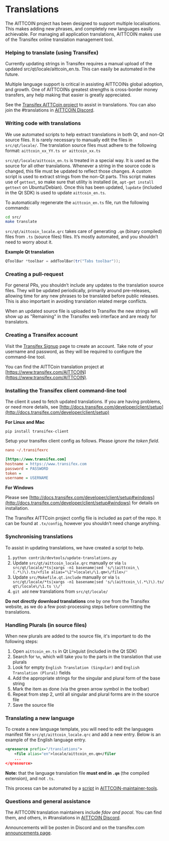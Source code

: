 Translations
============

The AITTCOIN project has been designed to support multiple localisations. This makes adding new phrases, and completely new languages easily achievable. For managing all application translations, AITTCOIN makes use of the Transifex online translation management tool.

### Helping to translate (using Transifex)
Currently updating strings in Transifex requires a manual upload of the updated src/qt/locale/aittcoin_en.ts.
This can easily be automated in the future.

Multiple language support is critical in assisting AITTCOINs global adoption, and growth. One of AITTCOINs greatest strengths is cross-border money transfers, any help making that easier is greatly appreciated.

See the [Transifex AITTCoin project](https://www.transifex.com/AITTCOIN) to assist in translations. You can also join the #translations in [AITTCOIN Discord](https://discord.gg/jn6uhur).

### Writing code with translations
We use automated scripts to help extract translations in both Qt, and non-Qt source files. It is rarely necessary to manually edit the files in `src/qt/locale/`. The translation source files must adhere to the following format:
`aittcoin_xx_YY.ts or aittcoin_xx.ts`

`src/qt/locale/aittcoin_en.ts` is treated in a special way. It is used as the source for all other translations. Whenever a string in the source code is changed, this file must be updated to reflect those changes. A custom script is used to extract strings from the non-Qt parts. This script makes use of `gettext`, so make sure that utility is installed (ie, `apt-get install gettext` on Ubuntu/Debian). Once this has been updated, `lupdate` (included in the Qt SDK) is used to update `aittcoin_en.ts`.

To automatically regenerate the `aittcoin_en.ts` file, run the following commands:
```sh
cd src/
make translate
```

`src/qt/aittcoin_locale.qrc` takes care of generating `.qm` (binary compiled) files from `.ts` (source files) files. It’s mostly automated, and you shouldn’t need to worry about it.

**Example Qt translation**
```cpp
QToolBar *toolbar = addToolBar(tr("Tabs toolbar"));
```

### Creating a pull-request
For general PRs, you shouldn’t include any updates to the translation source files. They will be updated periodically, primarily around pre-releases, allowing time for any new phrases to be translated before public releases. This is also important in avoiding translation related merge conflicts.

When an updated source file is uploaded to Transifex the new strings will show up as "Remaining" in the Transifex web interface and are ready for translators.


### Creating a Transifex account
Visit the [Transifex Signup](https://www.transifex.com/signup/) page to create an account. Take note of your username and password, as they will be required to configure the command-line tool.

You can find the AITTCoin translation project at [https://www.transifex.com/AITTCOIN](https://www.transifex.com/AITTCOIN).

### Installing the Transifex client command-line tool
The client it used to fetch updated translations. If you are having problems, or need more details, see [http://docs.transifex.com/developer/client/setup](http://docs.transifex.com/developer/client/setup)

**For Linux and Mac**

`pip install transifex-client`

Setup your transifex client config as follows. Please *ignore the token field*.

```ini
nano ~/.transifexrc

[https://www.transifex.com]
hostname = https://www.transifex.com
password = PASSWORD
token =
username = USERNAME
```

**For Windows**

Please see [http://docs.transifex.com/developer/client/setup#windows](http://docs.transifex.com/developer/client/setup#windows) for details on installation.

The Transifex AITTCoin project config file is included as part of the repo. It can be found at `.tx/config`, however you shouldn’t need change anything.

### Synchronising translations
To assist in updating translations, we have created a script to help.

1. `python contrib/devtools/update-translations.py`
2. Update `src/qt/aittcoin_locale.qrc` manually or via
   `ls src/qt/locale/*ts|xargs -n1 basename|sed 's/\(aittcoin_\(.*\)\).ts/<file alias="\2">locale\/\1.qm<\/file>/'`
3. Update `src/Makefile.qt.include` manually or via
   `ls src/qt/locale/*ts|xargs -n1 basename|sed 's/\(aittcoin_\(.*\)\).ts/  qt\/locale\/\1.ts \\/'`
4. `git add` new translations from `src/qt/locale/`

**Do not directly download translations** one by one from the Transifex website, as we do a few post-processing steps before committing the translations.

### Handling Plurals (in source files)
When new plurals are added to the source file, it's important to do the following steps:

1. Open `aittcoin_en.ts` in Qt Linguist (included in the Qt SDK)
2. Search for `%n`, which will take you to the parts in the translation that use plurals
3. Look for empty `English Translation (Singular)` and `English Translation (Plural)` fields
4. Add the appropriate strings for the singular and plural form of the base string
5. Mark the item as done (via the green arrow symbol in the toolbar)
6. Repeat from step 2, until all singular and plural forms are in the source file
7. Save the source file

### Translating a new language
To create a new language template, you will need to edit the languages manifest file `src/qt/aittcoin_locale.qrc` and add a new entry. Below is an example of the English language entry.

```xml
<qresource prefix="/translations">
    <file alias="en">locale/aittcoin_en.qm</filer
    ...
</qresource>
```

**Note:** that the language translation file **must end in `.qm`** (the compiled extension), and not `.ts`.

This process can be automated by a [script](https://github.com/fdoving/AITTCOIN-maintainer-tools/blob/master/update-translations.py) in [AITTCOIN-maintainer-tools](https://github.com/fdoving/AITTCOIN-maintainer-tools/).

### Questions and general assistance
The AITTCOIN translation maintainers include *fdov and pocal*. You can find them, and others, in #translations in [AITTCOIN Discord](https://discord.gg/jn6uhur).

Announcements will be posten in Discord and on the transifex.com [announcements page](https://www.transifex.com/AITTCOIN/qt-translation/announcements/).
